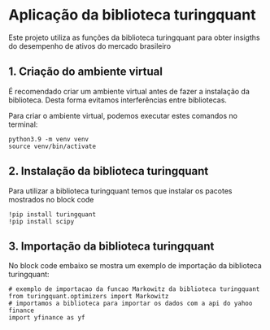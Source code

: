 # Aplicação da biblioteca turingquant
Este projeto utiliza as funções da biblioteca turingquant para obter insigths do desempenho de ativos do mercado brasileiro

## 1. Criação do ambiente virtual
É recomendado criar um ambiente virtual antes de fazer a instalação da biblioteca. Desta forma evitamos interferências entre bibliotecas.

Para criar o ambiente virtual, podemos executar estes comandos no terminal:
```
python3.9 -m venv venv
source venv/bin/activate
```

## 2. Instalação da biblioteca turingquant
Para utilizar a biblioteca turingquant temos que instalar os pacotes mostrados no block code
```
!pip install turingquant
!pip install scipy
```

## 3. Importação da biblioteca turingquant

No block code embaixo se mostra um exemplo de importação da biblioteca turingquant:
```
# exemplo de importacao da funcao Markowitz da biblioteca turingquant
from turingquant.optimizers import Markowitz
# importamos a biblioteca para importar os dados com a api do yahoo finance
import yfinance as yf
```
